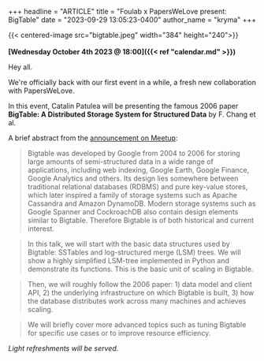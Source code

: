 +++
headline = "ARTICLE"
title = "Foulab x PapersWeLove present: BigTable"
date = "2023-09-29 13:05:23-0400"
author_name = "kryma"
+++

{{< centered-image src="bigtable.jpeg" width="384" height="240">}}
<br/>
<br/>
__[Wednesday October 4th 2023 @ 18:00]({{< ref "calendar.md" >}})__  

Hey all.

We're officially back with our first event in a while, a fresh new collaboration with PapersWeLove.

In this event, Catalin Patulea will be presenting the famous 2006 paper **BigTable: A Distributed Storage System for Structured Data** by F. Chang et al.

A brief abstract from the [announcement on Meetup](https://www.meetup.com/papers-we-love-montreal/events/296166418/):


> Bigtable was developed by Google from 2004 to 2006 for storing large amounts of semi-structured data in a wide range of applications, including web indexing, Google Earth, Google Finance, Google Analytics and others. Its design lies somewhere between traditional relational databases (RDBMS) and pure key-value stores, which later inspired a family of storage systems such as Apache Cassandra and Amazon DynamoDB. Modern storage systems such as Google Spanner and CockroachDB also contain design elements similar to Bigtable. Therefore Bigtable is of both historical and current interest.

> In this talk, we will start with the basic data structures used by
Bigtable: SSTables and log-structured merge (LSM) trees. We will show a
highly simplified LSM-tree implemented in Python and demonstrate its
functions. This is the basic unit of scaling in Bigtable.

> Then, we will roughly follow the 2006 paper:
	1) data model and client API,
	2) the underlying infrastructure on which Bigtable is built,
	3) how the database distributes work across many machines and achieves scaling.

> We will briefly cover more advanced topics such as tuning Bigtable for specific use cases or to improve resource efficiency.

_Light refreshments will be served._
